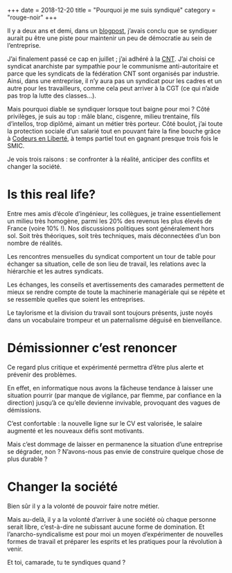 +++
date = 2018-12-20
title = "Pourquoi je me suis syndiqué"
category = "rouge-noir"
+++

Il y a deux ans et demi, dans un
[blogpost](@/democratie.md), j’avais
conclu que se syndiquer aurait pu être une piste pour maintenir un peu
de démocratie au sein de l’entreprise.

J’ai finalement passé ce cap en juillet ; j’ai adhéré à la
[CNT](http://www.cnt-f.org). J’ai choisi ce syndicat anarchiste par
sympathie pour le communisme anti-autoritaire et parce que les syndicats
de la fédération CNT sont organisés par industrie. Ainsi, dans une
entreprise, il n’y aura pas un syndicat pour les cadres et un autre pour
les travailleurs, comme cela peut arriver à la CGT (ce qui n’aide pas
trop la lutte des classes...).

Mais pourquoi diable se syndiquer lorsque tout baigne pour moi ? Côté
privilèges, je suis au top : mâle blanc, cisgenre, milieu trentaine,
fils d’intellos, trop diplômé, aimant un métier très porteur. Côté
boulot, j’ai toute la protection sociale d’un salarié tout en pouvant
faire la fine bouche grâce à [Codeurs en
Liberté](https://www.codeursenliberté.fr), à temps partiel tout en
gagnant presque trois fois le SMIC.

Je vois trois raisons : se confronter à la réalité, anticiper des
conflits et changer la société.

# Is this real life?

Entre mes amis d’école d’ingénieur, les collègues, je traine
essentiellement un milieu très homogène, parmi les 20% des revenus les
plus élevés de France (voire 10% !). Nos discussions politiques sont
généralement hors sol. Soit très théoriques, soit très techniques, mais
déconnectées d’un bon nombre de réalités.

Les rencontres mensuelles du syndicat comportent un tour de table pour
échanger sa situation, celle de son lieu de travail, les relations avec
la hiérarchie et les autres syndicats.

Les échanges, les conseils et avertissements des camarades permettent de
mieux se rendre compte de toute la machinerie managériale qui se répète
et se ressemble quelles que soient les entreprises.

Le taylorisme et la division du travail sont toujours présents, juste
noyés dans un vocabulaire trompeur et un paternalisme déguisé en
bienveillance.

# Démissionner c’est renoncer

Ce regard plus critique et expérimenté permettra d’être plus alerte et
prévenir des problèmes.

En effet, en informatique nous avons la fâcheuse tendance à laisser une
situation pourrir (par manque de vigilance, par flemme, par confiance en
la direction) jusqu’à ce qu’elle devienne invivable, provoquant des
vagues de démissions.

C’est confortable : la nouvelle ligne sur le CV est valorisée, le
salaire augmenté et les nouveaux défis sont motivants.

Mais c’est dommage de laisser en permanence la situation d’une
entreprise se dégrader, non ? N’avons-nous pas envie de construire
quelque chose de plus durable ?

# Changer la société

Bien sûr il y a la volonté de pouvoir faire notre métier.

Mais au-delà, il y a la volonté d’arriver à une société où chaque
personne serait libre, c’est-à-dire ne subissant aucune forme de
domination. Et l’anarcho-syndicalisme est pour moi un moyen
d’expérimenter de nouvelles formes de travail et préparer les esprits et
les pratiques pour la révolution à venir.

Et toi, camarade, tu te syndiques quand ?
